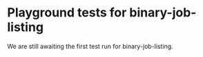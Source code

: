 # Playground tests for binary-job-listing
We are still awaiting the first test run for binary-job-listing.
